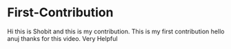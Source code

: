 # First-Contribution
Hi this is Shobit and this is my contribution.
This is my first contribution
hello anuj thanks for this video. Very Helpful
